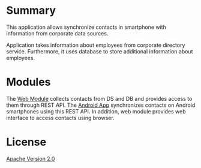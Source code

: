 # Summary

This application allows synchronize contacts in smartphone with information from corporate data sources.

Application takes information about employees from corporate directory service.
Furthermore, it uses database to store additional information about employees.

# Modules

The [Web Module][module:web] collects contacts from DS and DB and provides access to them through REST API.
The [Android App][module:android] synchronizes contacts on Android smartphones using this REST API.
In addition, web module provides web interface to access contacts using browser.

# License

[Apache Version 2.0](http://www.apache.org/licenses/LICENSE-2.0.html)

[module:web]: http://github.com/grytsenko/contacts/blob/master/modules/contacts-web
[module:android]: http://github.com/grytsenko/contacts/blob/master/modules/contacts-android
